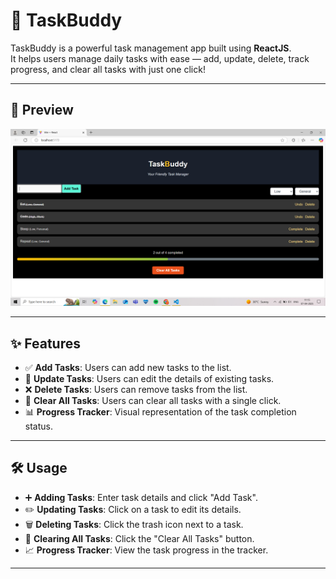 # 🚀 TaskBuddy

TaskBuddy is a powerful task management app built using **ReactJS**.  
It helps users manage daily tasks with ease — add, update, delete, track progress, and clear all tasks with just one click!

---

## 📸 Preview
![alt text](image-1.png)

---

## ✨ Features

- ✅ **Add Tasks**: Users can add new tasks to the list.  
- 📝 **Update Tasks**: Users can edit the details of existing tasks.  
- ❌ **Delete Tasks**: Users can remove tasks from the list.  
- 🧹 **Clear All Tasks**: Users can clear all tasks with a single click.  
- 📊 **Progress Tracker**: Visual representation of the task completion status.

---

## 🛠️ Usage

- ➕ **Adding Tasks**: Enter task details and click "Add Task".
- ✏️ **Updating Tasks**: Click on a task to edit its details.
- 🗑️ **Deleting Tasks**: Click the trash icon next to a task.
- 🚮 **Clearing All Tasks**: Click the "Clear All Tasks" button.
- 📈 **Progress Tracker**: View the task progress in the tracker.

---

